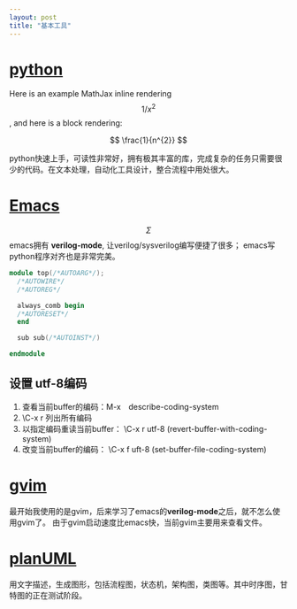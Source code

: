 ```yaml
---
layout: post
title: "基本工具"
---
```

# [python](https://www.python.org/)
Here is an example MathJax inline rendering $$ 1/x^{2} $$, and here is a block rendering:

$$ \frac{1}{n^{2}} $$

python快速上手，可读性非常好，拥有极其丰富的库，完成复杂的任务只需要很少的代码。在文本处理，自动化工具设计，整合流程中用处很大。

# [Emacs](http://www.gnu.org/software/emacs/)

$$\Sigma$$ emacs拥有 **verilog-mode**, 让verilog/sysverilog编写便捷了很多； emacs写python程序对齐也是非常完美。
	

~~~ verilog
module top(/*AUTOARG*/);
  /*AUTOWIRE*/
  /*AUTOREG*/

  always_comb begin
  /*AUTORESET*/
  end

  sub sub(/*AUTOINST*/)

endmodule
~~~

## 设置 utf-8编码

1. 查看当前buffer的编码：M-x　describe-coding-system
1. \C-x <RET> r <TAB> 列出所有编码
1. 以指定编码重读当前buffer： \C-x <RET> r utf-8 (revert-buffer-with-coding-system)
1. 改变当前buffer的编码： \C-x <RET> f uft-8 (set-buffer-file-coding-system)

# [gvim](https://vim.sourceforge.io/)
最开始我使用的是gvim，后来学习了emacs的**verilog-mode**之后，就不怎么使用gvim了。
由于gvim启动速度比emacs快，当前gvim主要用来查看文件。

# [planUML](http://plantuml.com/)
用文字描述，生成图形，包括流程图，状态机，架构图，类图等。其中时序图，甘特图的正在测试阶段。
